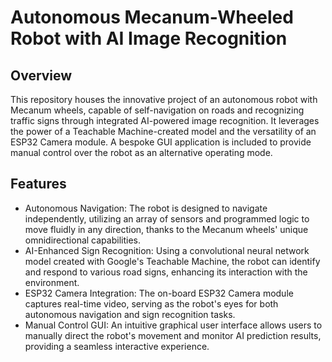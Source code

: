 # Autonomous Mecanum-Wheeled Robot with AI Image Recognition
## Overview
This repository houses the innovative project of an autonomous robot with Mecanum wheels, capable of self-navigation on roads and recognizing traffic signs through integrated AI-powered image recognition. It leverages the power of a Teachable Machine-created model and the versatility of an ESP32 Camera module. A bespoke GUI application is included to provide manual control over the robot as an alternative operating mode.
## Features
- Autonomous Navigation: The robot is designed to navigate independently, utilizing an array of sensors and programmed logic to move fluidly in any direction, thanks to the Mecanum wheels' unique omnidirectional capabilities.
- AI-Enhanced Sign Recognition: Using a convolutional neural network model created with Google's Teachable Machine, the robot can identify and respond to various road signs, enhancing its interaction with the environment.
- ESP32 Camera Integration: The on-board ESP32 Camera module captures real-time video, serving as the robot's eyes for both autonomous navigation and sign recognition tasks.
- Manual Control GUI: An intuitive graphical user interface allows users to manually direct the robot's movement and monitor AI prediction results, providing a seamless interactive experience.
